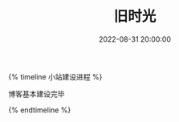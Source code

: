 ﻿---
title: 旧时光
date: 2022-08-31 20:00:00
comments: false
---

{% timeline 小站建设进程 %}

<!-- timeline 2024-7-5-->

博客基本建设完毕

<!-- endtimeline -->


{% endtimeline %}
